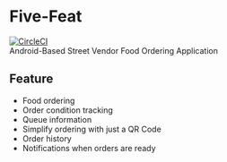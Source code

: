 # Five-Feat
[![CircleCI](https://dl.circleci.com/status-badge/img/gh/mziyadam/Five-Feat/tree/master.svg?style=svg)](https://dl.circleci.com/status-badge/redirect/gh/mziyadam/Five-Feat/tree/master)<br>
Android-Based Street Vendor Food Ordering Application

## Feature
- Food ordering
- Order condition tracking
- Queue information
- Simplify ordering with just a QR Code
- Order history
- Notifications when orders are ready
